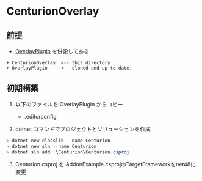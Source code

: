 # CenturionOverlay

## 前提

- [OverlayPlugin](https://github.com/OverlayPlugin/OverlayPlugin) を併設してある

```tree
+ CenturionOverlay  <-- this directory
+ OverlayPlugin     <-- cloned and up to date.
```

## 初期構築

1. 以下のファイルを OverlayPlugin からコピー

   - .editorconfig

2. dotnet コマンドでプロジェクトとソリューションを作成

```powershell
> dotnet new classlib --name Centurion
> dotnet new sln --name Centurion
> dotnet sln add .\Centurion\Centurion.csproj
```

3. Centurion.csproj を AddonExample.csprojのTargetFrameworkをnet48に変更
